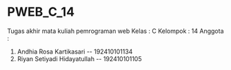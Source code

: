 # PWEB_C_14

Tugas akhir mata kuliah pemrograman web
Kelas : C
Kelompok : 14
Anggota :
1. Andhia Rosa Kartikasari -- 192410101134
2. Riyan Setiyadi Hidayatullah -- 192410101105

